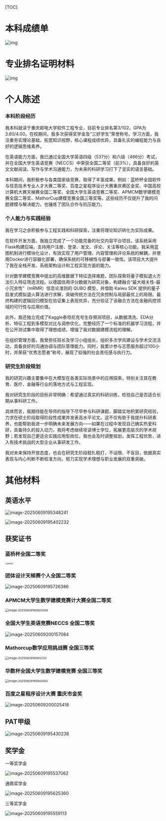 [TOC]



# 本科成绩单

![img](./assets/cf6827bf7a804c688440ce5fb2324775.jpg)





# 专业排名证明材料

![img](./assets/6d37c6e45b20475183177330ec057b1b.jpg)



# 个人陈述



### 本科阶段经历

我本科就读于重庆邮电大学软件工程专业，目前专业排名第3/102，GPA为3.60/4.00。在校期间，我多次获得奖学金及“三好学生”荣誉称号。学习方面，我注重夯实理论基础，拓宽知识视野，核心课程成绩优异，具备扎实的编程能力与良好的逻辑思维素养。

在英语能力方面，我已通过全国大学英语四级（537分）和六级（466分）考试，并在全国大学生英语竞赛（NECCS）中荣获全国二等奖（前3%），具备良好的英文文献阅读、写作与学术沟通能力，为未来的科研学习打下了坚实的语言基础。

本科期间，我积极参与各类国家级竞赛，取得了丰富成果。例如：蓝桥杯全国软件与信息技术专业人才大赛二等奖、百度之星程序设计大赛重庆赛区金奖、中国高校计算机大赛天梯赛全国二等奖、全国大学生英语竞赛二等奖、APMCM数学建模竞赛全国二等奖、MathorCup建模竞赛全国三等奖等。这些经历不仅提升了我的问题建模与解决能力，也锤炼了团队合作与抗压能力。

### 个人能力与实践经验

我在学习之余积极参与工程实践和科研探索，注重将理论知识转化为实际成果。

在软件开发方面，我独立完成了一个功能完备的社交内容平台项目。该系统采用Flask构建后端，支持用户注册、登录、发文、评论、关注等核心功能。我采用蓝图机制进行模块化设计，有效实现了用户管理、内容管理和评论系统的解耦，并使用Docker进行容器化部署，确保系统的可移植性与部署一致性。该项目大大提升了我在全栈开发、系统架构设计和工程实现方面的能力。

针对数学建模竞赛中提出的高维数据下特征选择难题，团队探索将量子模拟退火方法引入特征筛选流程。以德国信用评分数据为研究对象，构建融合“最大相关性-最小冗余性”（mRMR）信息论准则的 QUBO 模型，并借助 Kaiwu SDK 提供的量子启发式模拟退火算法进行求解，突破传统方法在冗余控制与局部最优上的局限。最终构建的逻辑回归模型在验证集上表现优异，充分验证了该融合方法在金融风控领域的可行性与应用价值。

此外，我还独立完成了Kaggle泰坦尼克号生存预测项目，从数据清洗、EDA分析、特征工程到多模型对比与调参优化，完整经历了一个标准的机器学习流程，并在公开测试集中取得了理想成绩，增强了我对数据建模流程的理解。

在组织管理方面，我曾担任班长及学习小组组长，组织多次学风建设与学术交流活动，具备良好的沟通协调与团队管理能力。同时，我累计参与志愿服务超过100小时，并荣获“优秀志愿者”称号，展现了较强的社会责任感与执行力。

### 研究生阶段规划

我的研究兴趣主要集中在大模型在各类实际场景中的应用探索，特别关注其在教育、医疗、金融等行业的落地方式与工程实现。

我对研究生阶段的目标非常明确：希望通过真实的科研训练，检验自己是否适合长期从事科研工作。

具体而言，我期待能在导师的指导下尽早参与科研课题，脚踏实地积累研究经验，力求在硕士阶段取得阶段性成果并发表高水平论文。这不仅有助于我提升科研素养，也能帮助我进一步明确未来发展方向——如果在过程中发现自己确实热爱科研，具备持久的投入动力，我将考虑继续攻读博士学位，拓展更高层次的学术视野；若发现自己更适合实践应用型岗位，我也会及时调整规划，发挥工程优势，进入有技术挑战的大型企业从事研发工作。

我对未来保持开放态度，也会在研究生阶段稳扎稳打，不设限、不盲目，依据真实表现与内心判断不断校准方向，努力实现学术理想与职业发展的双重突破。



# 其他材料

## 英语水平



![image-20250609195348241](./assets/image-20250609195348241.png)





![image-20250609195402232](./assets/image-20250609195402232.png)

## 获奖证书

### 蓝桥杯全国二等奖

<img src="./assets/蓝桥杯国二.jpg" alt="蓝桥杯国二" style="zoom: 33%;" />



### 团体设计天梯赛个人全国二等奖

![image-20250609195726386](./assets/image-20250609195726386.png)

### APMCM大学生数学建模竞赛计大赛全国二等奖

<img src="./assets/image-20250609195820058.png" alt="image-20250609195820058" style="zoom:67%;" />

### 全国大学生英语竞赛NECCS 全国二等奖

![image-20250609200157084](./assets/image-20250609200157084.png)



### Mathorcup数学应用挑战赛 全国三等奖

<img src="./assets/image-20250609195912123.png" alt="image-20250609195912123" style="zoom:67%;" />



### 华数杯全国大学生数学建模竞赛 全国三等奖

<img src="./assets/image-20250609195944562.png" alt="image-20250609195944562" style="zoom:67%;" />





### 百度之星程序设计大赛 重庆市金奖

![image-20250609200025418](./assets/image-20250609200025418.png)





## PAT甲级

![image-20250609195430238](./assets/image-20250609195430238.png)



## 奖学金

一等奖学金

![image-20250609195537062](./assets/image-20250609195537062.png)

通鼎奖学金

![image-20250609195625360](./assets/image-20250609195625360.png)

三等奖学金

![image-20250609195559113](./assets/image-20250609195559113.png)